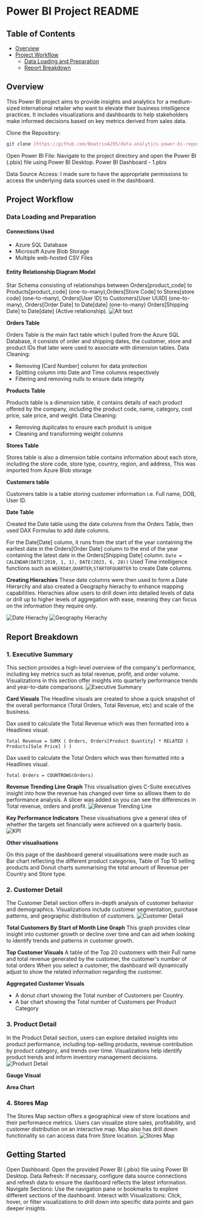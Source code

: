 # Power BI Project README
## Table of Contents 
- [Overview](https://github.com/BeatrixA295/data-analytics-power-bi-report965/edit/main/README.md#overview)
- [Project Workflow](https://github.com/BeatrixA295/data-analytics-power-bi-report965/edit/main/README.md#project-workflow)
  - [Data Loading and Preparation](https://github.com/BeatrixA295/data-analytics-power-bi-report965/edit/main/README.md#data-loading-and-preparation)
  - [Report Breakdown](https://github.com/BeatrixA295/data-analytics-power-bi-report965/edit/main/README.md#report-breakdown)
## Overview
This Power BI project aims to provide insights and analytics for a medium-sized international retailer who want to elevate their business intelligence practices. It includes visualizations and dashboards to help stakeholders make informed decisions based on key metrics derived from sales data.

Clone the Repository:
```bash
git clone [https://github.com/BeatrixA295/data-analytics-power-bi-report965]
```
Open Power BI File:
Navigate to the project directory and open the Power BI (.pbix) file using Power BI Desktop.
Power BI Dashboard - 1.pbix

Data Source Access: I made sure to have the appropriate permissions to access the underlying data sources used in the dashboard.
## Project Workflow
### Data Loading and Preparation
#### Connections Used
- Azure SQL Database
- Microsoft Azure Blob Storage
- Multiple web-hosted CSV Files
#### Entity Relationship Diagram Model
Star Schema consisting of relationships between Orders[product_code] to Products[product_code] (one-to-many),Orders[Store Code] to Stores[store code] (one-to-many),
Orders[User ID] to Customers[User UUID] (one-to-many), Orders[Order Date] to Date[date] (one-to-many)
Orders[Shipping Date] to Date[date] (Active relationship).
![Alt text](<ERD.png>)

**Orders Table**

Orders Table is the main fact table which I pulled from the Azure SQL Database, it consists of order and shipping dates, the customer, store and product IDs that later were used to associate with dimension tables.
Data Cleaning:
  - Removing [Card Number] column for data protection
  - Splitting column into Date and Time columns respectively
  - Filtering and removing nulls to ensure data integrity

**Products Table**

Products table is a dimension table, it contains details of each product offered by the company, including the product code, name, category, cost price, sale price, and weight.
Data Cleaning:
  - Removing duplicates to ensure each product is unique
  - Cleaning and transforming weight columns 

**Stores Table**

Stores table is also a dimension table contains information about each store, including the store code, store type, country, region, and address, This was imported from Azure Blob storage

**Customers table** 

Customers table is a table storing customer information i.e. Full name, DOB, User ID.

**Date Table**

Created the Date table using the date columns from the Orders Table, then used DAX Formulas to add date columns.

For the Date[Date] column, it runs from the start of the year containing the earliest date in the Orders[Order Date] column to the end of the year containing the latest date in the Orders[Shipping Date] column.
`Date = CALENDAR(DATE(2010, 1, 1), DATE(2023, 6, 28))`
Used Time intelligence functions such as `WEEKDAY`,`QUARTER`,`STARTOFQUARTER` to create Date columns.

**Creating Hierachies**
These date columns were then used to form a Date Hierarchy and also created a Geography hierachy to enhance mapping capabilities. Hierachies allow users to drill down into detailed levels of data or drill up to higher levels of aggregation with ease, meaning they can focus on the information they require only.

![Date Hierachy](<Date Hierarchy.png>)
![Geography Hierachy](<Geography Hierarchy.png>)

## Report Breakdown
### 1. Executive Summary
This section provides a high-level overview of the company's performance, including key metrics such as total revenue, profit, and order volume. Visualizations in this section offer insights into quarterly performance trends and year-to-date comparisons.
![Executive Summary](<Executive Summary.png>)

**Card Visuals**
The Headline visuals are created to show  a quick snapshot of the overall performance (Total Orders, Total Revenue, etc) and scale of the business.

Dax used to calculate the Total Revenue which was then formatted into a Headlines visual.
```dax
Total Revenue = SUMX ( Orders, Orders[Product Quantity] * RELATED ( Products[Sale Price] ) )
```
Dax used to calculate the Total Orders which was then formatted into a Headlines visual.

```dax
Total Orders = COUNTROWS(Orders)
```
**Revenue Trending Line Graph** 
This visualisation gives C-Suite executives insight into how the revenue has changed over time so alllows them to do performance analysis.
A slicer was added so you can see the differences in Total revenue, orders and profit.
 ![Revenue Trending Line](<Revenue Trending Line.png>)


 **Key Performance Indicators**
 These visualisations give a general idea of whether the targets set financially were achieved on a quarterly basis.
 ![KPI](<KPI.png>)

 **Other visualisations**

 On this page of the dashboard general visualisations were made such as Bar chart reflecting the different product categories, Table of Top 10 selling products and Donut charts summarising the total amount of Revenue per Country and Store type. 

### 2. Customer Detail
The Customer Detail section offers in-depth analysis of customer behavior and demographics. Visualizations include customer segmentation, purchase patterns, and geographic distribution of customers.
![Customer Detail](<Customer Detail.png>)

**Total Customers By Start of Month Line Graph**
This graph provides clear insight into customer growth or decline over time and can aid when looking to identify trends and patterns in customer growth.

**Top Customer Visuals**
A table of the Top 20 customers with their Full name and total revenue generated by the customer, the customer's number of total orders 
When you select a customer, the dashboard will dynamically adjust to show the related information regarding the customer.

**Aggregated Customer Visuals**
- A donut chart showing the Total number of Customers per Country.
- A bar chart showing the Total number of Customers per Product Category

### 3. Product Detail
In the Product Detail section, users can explore detailed insights into product performance, including top-selling products, revenue contribution by product category, and trends over time. Visualizations help identify product trends and inform inventory management decisions.
![Product Detail](<Product Detail.png>)

**Gauge Visual**


**Area Chart**
### 4. Stores Map
The Stores Map section offers a geographical view of store locations and their performance metrics. Users can visualize store sales, profitability, and customer distribution on an interactive map. Map also has drill down functionality so can access data from Store location.
![Stores Map](<Stores map.png>)

## Getting Started
Open Dashboard: Open the provided Power BI (.pbix) file using Power BI Desktop.
Data Refresh: If necessary, configure data source connections and refresh data to ensure the dashboard reflects the latest information.
Navigate Sections: Use the navigation pane or bookmarks to explore different sections of the dashboard.
Interact with Visualizations: Click, hover, or filter visualizations to drill down into specific data points and gain deeper insights.

